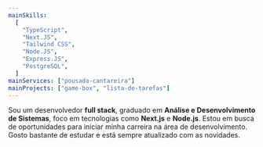 ```yaml
---
mainSkills:
  [
    "TypeScript",
    "Next.JS",
    "Tailwind CSS",
    "Node.JS",
    "Express.JS",
    "PostgreSQL",
  ]
mainServices: ["pousada-cantareira"]
mainProjects: ["game-box", "lista-de-tarefas"]
---
```


Sou um desenvolvedor **full stack**, graduado em **Análise e Desenvolvimento de Sistemas**, foco em tecnologias como **Next.js** e **Node.js**. Estou em busca de oportunidades para iniciar minha carreira na área de desenvolvimento. Gosto bastante de estudar e está sempre atualizado com as novidades.
